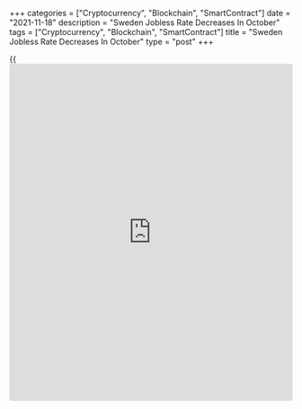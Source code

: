 +++
categories = ["Cryptocurrency", "Blockchain", "SmartContract"]
date = "2021-11-18"
description = "Sweden Jobless Rate Decreases In October"
tags = ["Cryptocurrency", "Blockchain", "SmartContract"]
title = "Sweden Jobless Rate Decreases In October"
type = "post"
+++

{{<iframe id="large-banner" src="https://www.bounty.group/#slide=9.0" width="100%" height="600" scrolling="no" style="border: 0px solid rgb(216, 221, 230); border-radius: 3px;">}}

Sweden's jobless rate declined in October, figures from Statistics
Sweden showed on Thursday.

The jobless rate fell to a seasonally adjusted 7.6 percent in October
from 8.2 percent in September.

The number of unemployed persons increased to 418,200 in October from
454,300 in the previous month.

The youth unemployment rate, which is applied to the 15-24 age group,
rose to 21.6 percent in October from 24.4 percent in the prior month.

The employment rate increased to 67.5 percent in October from 67.8
percent in September. The number of employed persons was 5.06 million.

On an unadjusted basis, the unemployment rate was 7.6 percent in
October.

For comments and feedback [contact](https://www.playgroundfx.com/contact/): editorial@rtt[news](https://www.letsplayfx.com/blog/forex-news-website/).com

[Economic News][1]

 **What parts of the world are seeing the best (and worst) economic
performances lately? Click[here][2] to check out our [Econ Scorecard][2]
and find out! See up-to-the-moment [ranking](https://www.playgroundfx.com/blog/crypto-exchange-ranking/)s for the best and worst
performers in [GDP][3], [unemployment rate][4], [inflation][5] and much
more.**

   1. www.rtt[news](https://www.letsplayfx.com/blog/forex-news-website/).com/Content/EconomicNews.aspx
   2. www.rtt[news](https://www.letsplayfx.com/blog/forex-news-website/).com/economic-scorecard/world-rank/industrial-production/highest-performance.aspx
   3. www.rtt[news](https://www.letsplayfx.com/blog/forex-news-website/).com/economic-scorecard/world-rank/GDP/highest-performance.aspx
   4. www.rtt[news](https://www.letsplayfx.com/blog/forex-news-website/).com/economic-scorecard/world-rank/unemployment-rate/lowest-performance.aspx
   5. www.rtt[news](https://www.letsplayfx.com/blog/forex-news-website/).com/economic-scorecard/world-rank/CPI/highest-performance.aspx